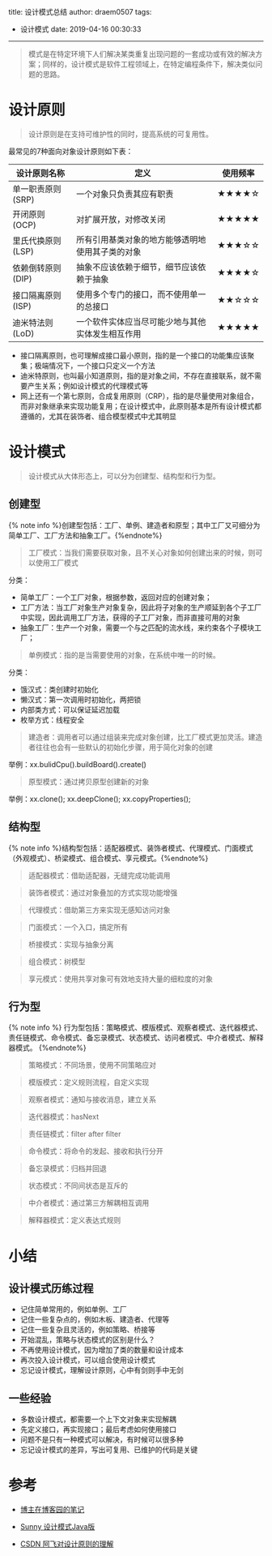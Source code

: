 title: 设计模式总结
author: draem0507
tags:
  - 设计模式
date: 2019-04-16 00:30:33
---
> 模式是在特定环境下人们解决某类重复出现问题的一套成功或有效的解决方案；同样的，设计模式是软件工程领域上，在特定编程条件下，解决类似问题的思路。


# 设计原则

>设计原则是在支持可维护性的同时，提高系统的可复用性。

最常见的7种面向对象设计原则如下表：

| 设计原则名称 | 定义 | 使用频率 |
| ------ | ------ | ------ |
| 单一职责原则 (SRP) | 一个对象只负责其应有职责 | ★★★★☆ |
| 开闭原则 (OCP) | 对扩展开放，对修改关闭 | ★★★★★ |
|里氏代换原则 (LSP) | 所有引用基类对象的地方能够透明地使用其子类的对象 | ★★★☆☆ |
| 依赖倒转原则 (DIP) | 抽象不应该依赖于细节，细节应该依赖于抽象| ★★★★☆ |
| 接口隔离原则 (ISP) | 使用多个专门的接口，而不使用单一的总接口 | ★★☆☆☆ |
| 迪米特法则  (LoD) | 一个软件实体应当尽可能少地与其他实体发生相互作用 | ★★★★★ |

* 接口隔离原则，也可理解成接口最小原则，指的是一个接口的功能集应该聚集；极端情况下，一个接口只定义一个方法
* 迪米特原则，也叫最小知道原则，指的是对象之间，不存在直接联系，就不需要产生关系；例如设计模式的代理模式等
* 网上还有一个第七原则，合成复用原则（CRP），指的是尽量使用对象组合，而非对象继承来实现功能复用；在设计模式中，此原则基本是所有设计模式都遵循的，尤其在装饰者、组合模型模式中尤其明显


# 设计模式
> 设计模式从大体形态上，可以分为创建型、结构型和行为型。


## 创建型
{% note info %}创建型包括：工厂、单例、建造者和原型；其中工厂又可细分为简单工厂、工厂方法和抽象工厂。{%endnote%}

>工厂模式：当我们需要获取对象，且不关心对象如何创建出来的时候，则可以使用工厂模式

分类：
* 简单工厂：一个工厂对象，根据参数，返回对应的创建对象；
* 工厂方法：当工厂对象生产对象复杂，因此将子对象的生产顺延到各个子工厂中实现，因此调用工厂方法，获得的子工厂对象，而非直接可用的对象
* 抽象工厂：生产一个对象，需要一个与之匹配的流水线，来约束各个子模块工厂；

> 单例模式：指的是当需要使用的对象，在系统中唯一的时候。

分类：
* 饿汉式：类创建时初始化
* 懒汉式：第一次调用时初始化，两把锁
* 内部类方式：可以保证延迟加载
* 枚举方式：线程安全

> 建造者：调用者可以通过组装来完成对象创建，比工厂模式更加灵活。建造者往往也会有一些默认的初始化步骤，用于简化对象的创建

举例：xx.bulidCpu().buildBoard().create()


> 原型模式：通过拷贝原型创建新的对象

举例：xx.clone();   xx.deepClone(); xx.copyProperties();


## 结构型
{% note info %}结构型包括：适配器模式、装饰者模式、代理模式、门面模式（外观模式）、桥梁模式、组合模式、享元模式。{%endnote%}

>适配器模式：借助适配器，无缝完成功能调用

>装饰者模式：通过对象叠加的方式实现功能增强

>代理模式：借助第三方来实现无感知访问对象

>门面模式：一个入口，搞定所有

>桥接模式：实现与抽象分离

>组合模式：树模型

>享元模式：使用共享对象可有效地支持大量的细粒度的对象


## 行为型
{% note info %}
行为型包括：策略模式、模版模式、观察者模式、迭代器模式、责任链模式、命令模式、备忘录模式、状态模式、访问者模式、中介者模式、解释器模式。
{%endnote%}

>策略模式：不同场景，使用不同策略应对

>模版模式：定义规则流程，自定义实现

>观察者模式：通知与接收消息，建立关系

>迭代器模式：hasNext

>责任链模式：filter after filter

>命令模式：将命令的发起、接收和执行分开

>备忘录模式：归档并回退

>状态模式：不同间状态是互斥的

>中介者模式：通过第三方解耦相互调用

>解释器模式：定义表达式规则

# 小结

## 设计模式历练过程
* 记住简单常用的，例如单例、工厂
* 记住一些复杂点的，例如木板、建造者、代理等
* 记住一些复杂且灵活的，例如策略、桥接等
* 开始混乱，策略与状态模式的区别是什么？
* 不再使用设计模式，因为增加了类的数量和设计成本
* 再次投入设计模式，可以组合使用设计模式
* 忘记设计模式，理解设计原则，心中有剑则手中无剑

## 一些经验
* 多数设计模式，都需要一个上下文对象来实现解耦
* 先定义接口，再实现接口；最后考虑如何使用接口
* 问题不是只有一种模式可以解决，有时候可以很多种
* 忘记设计模式的差异，写出可复用、已维护的代码是关键


# 参考
* [博主在博客园的笔记](https://www.cnblogs.com/draem0507/category/587196.html)
* [Sunny 设计模式Java版](https://gof.quanke.name/)

* [CSDN 阿飞对设计原则的理解](https://blog.csdn.net/afei__/article/details/80412746)